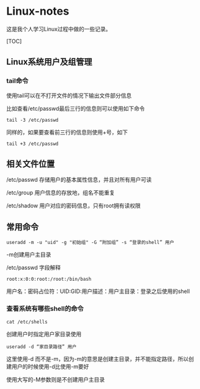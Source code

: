 # Linux-notes

这是我个人学习Linux过程中做的一些记录。

[TOC]

## Linux系统用户及组管理

### tail命令

使用tail可以在不打开文件的情况下输出文件部分信息

比如查看/etc/passwd最后三行的信息则可以使用如下命令

```
tail -3 /etc/passwd
```

同样的，如果要查看前三行的信息则使用+号，如下

```
tail +3 /etc/passwd
```

## 相关文件位置

/etc/passwd 存储用户的基本属性信息，并且对所有用户可读

/etc/group 用户信息的存放地，组名不能重复

/etc/shadow 用户对应的密码信息，只有root拥有读权限

## 常用命令

```
useradd -m -u "uid" -g "初始组" -G “附加组” -s “登录的shell” 用户
```

-m创建用户主目录 

/etc/passwd 字段解释

```
root:x:0:0:root:/root:/bin/bash
```

用户名：密码占位符：UID:GID:用户描述：用户主目录：登录之后使用的shell

### 查看系统有哪些shell的命令

```
cat /etc/shells
```

创建用户时指定用户家目录使用 

``` 
useradd -d “家目录路径” 用户
```

这里使用-d 而不是-m，因为-m的意思是创建主目录，并不能指定路径，所以创建用户的时候使用-d比使用-m要好

使用大写的-M参数则是不创建用户主目录



